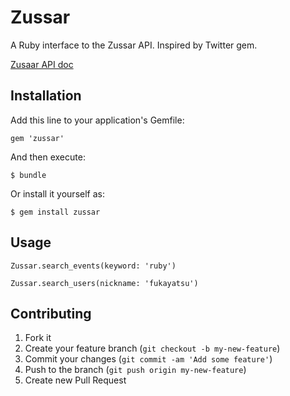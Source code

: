 # Zussar

A Ruby interface to the Zussar API. Inspired by Twitter gem.

[Zusaar API doc](http://www.zusaar.com/doc/api.html)

## Installation

Add this line to your application's Gemfile:

    gem 'zussar'

And then execute:

    $ bundle

Or install it yourself as:

    $ gem install zussar

## Usage

```
Zussar.search_events(keyword: 'ruby')

Zussar.search_users(nickname: 'fukayatsu')
```

## Contributing

1. Fork it
2. Create your feature branch (`git checkout -b my-new-feature`)
3. Commit your changes (`git commit -am 'Add some feature'`)
4. Push to the branch (`git push origin my-new-feature`)
5. Create new Pull Request
